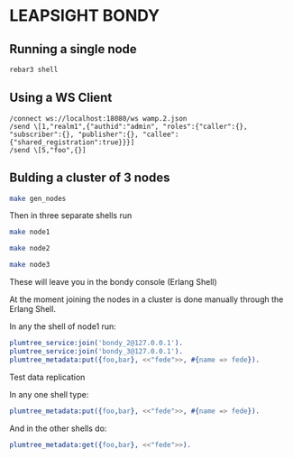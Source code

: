 # LEAPSIGHT BONDY

## Running a single node
```bash
rebar3 shell
```
## Using a WS Client

```
/connect ws://localhost:18080/ws wamp.2.json
/send \[1,"realm1",{"authid":"admin", "roles":{"caller":{}, "subscriber":{}, "publisher":{}, "callee":{"shared_registration":true}}}]
/send \[5,"foo",{}]
```


## Bulding a cluster of 3 nodes

```bash
make gen_nodes
```

Then in three separate shells run 
```bash
make node1
```

```bash
make node2
```

```bash
make node3
```
These will leave you in the bondy console (Erlang Shell)

At the moment joining the nodes in a cluster is done manually through the Erlang Shell.

In any the shell of node1 run:
```erlang
plumtree_service:join('bondy_2@127.0.0.1').
plumtree_service:join('bondy_3@127.0.0.1').
plumtree_metadata:put({foo,bar}, <<"fede">>, #{name => fede}).
```

Test data replication

In any one shell type:

```erlang
plumtree_metadata:put({foo,bar}, <<"fede">>, #{name => fede}).
```

And in the other shells do:

```erlang
plumtree_metadata:get({foo,bar}, <<"fede">>).
```